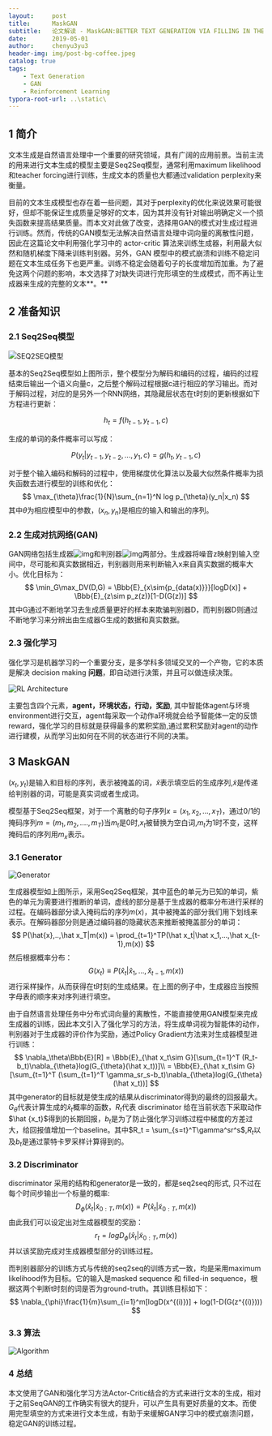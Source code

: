 ```yaml
---
layout:     post
title:      MaskGAN
subtitle:   论文解读 - MaskGAN:BETTER TEXT GENERATION VIA FILLING IN THE _____
date:       2019-05-01
author:     chenyu3yu3
header-img: img/post-bg-coffee.jpeg
catalog: true
tags:
    - Text Generation
    - GAN
    - Reinforcement Learning
typora-root-url: ..\static\
---
```

## 1 简介

文本生成是自然语言处理中一个重要的研究领域，具有广阔的应用前景。当前主流的用来进行文本生成的模型主要是Seq2Seq模型，通常利用maximum likelihood和teacher forcing进行训练，生成文本的质量也大都通过validation perplexity来衡量。

目前的文本生成模型也存在着一些问题，其对于perplexity的优化来说效果可能很好，但却不能保证生成质量足够好的文本，因为其并没有针对输出明确定义一个损失函数来提高结果质量。而本文对此做了改变，选择用GAN的模式对生成过程进行训练。然而，传统的GAN模型无法解决自然语言处理中词向量的离散性问题，因此在这篇论文中利用强化学习中的 actor-critic 算法来训练生成器，利用最大似然和随机梯度下降来训练判别器。另外，GAN 模型中的模式崩溃和训练不稳定问题在文本生成任务下也更严重。训练不稳定会随着句子的长度增加而加重。为了避免这两个问题的影响，本文选择了对缺失词进行完形填空的生成模式，而不再让生成器来生成的完整的文本**。**

## 2 准备知识

### 2.1 Seq2Seq模型

![SEQ2SEQ模型](maskgan/SEQ2SEQ_model.png)

基本的Seq2Seq模型如上图所示，整个模型分为解码和编码的过程，编码的过程结束后输出一个语义向量c，之后整个解码过程根据c进行相应的学习输出。而对于解码过程，对应的是另外一个RNN网络，其隐藏层状态在t时刻的更新根据如下方程进行更新：


$$
h_t = f(h_{t-1},y_{t-1},c)
$$


生成的单词的条件概率可以写成：


$$
P(y_t|y_{t-1},y_{t-2},...,y_1,c) = g(h_t,y_{t-1},c)
$$


对于整个输入编码和解码的过程中，使用梯度优化算法以及最大似然条件概率为损失函数去进行模型的训练和优化：
$$
\max_{\theta}\frac{1}{N}\sum_{n=1}^N log p_{\theta}(y_n|x_n)
$$
其中$\theta$为相应模型中的参数，$(x_n,y_n)$是相应的输入和输出的序列。

### 2.2 **生成对抗网络(GAN)**

GAN网络包括生成器![img](file:///C:/Users/yu3yu/AppData/Local/Temp/msohtmlclip1/01/clip_image014.png)和判别器![img](file:///C:/Users/yu3yu/AppData/Local/Temp/msohtmlclip1/01/clip_image016.png)两部分。生成器将噪音z映射到输入空间中，尽可能和真实数据相近，判别器则用来判断输入x来自真实数据的概率大小。优化目标为：
$$
\min_G\max_DV(D,G) = \Bbb{E}_{x\sim{p_{data(x)}}}[logD(x)] + \Bbb{E}_{z\sim p_z(z)}[1-D(G(z))]
$$
其中G通过不断地学习去生成质量更好的样本来欺骗判别器D，而判别器D则通过不断地学习来分辨出由生成器G生成的数据和真实数据。

### 2.3 **强化学习**

强化学习是机器学习的一个重要分支，是多学科多领域交叉的一个产物，它的本质是解决 decision making **问题**，即自动进行决策，并且可以做连续决策。

![RL Architecture](maskgan/RL_arch.png)

主要包含四个元素，**agent，环境状态，行动，奖励**, 其中智能体agent与环境environment进行交互，agent每采取一个动作a环境就会给予智能体一定的反馈reward，强化学习的目标就是获得最多的累积奖励,通过累积奖励对agent的动作进行建模，从而学习出如何在不同的状态进行不同的决策。

## 3  **MaskGAN**

$(x_t,y_t)$是输入和目标的序列，<m>表示被掩盖的词，$\hat x$表示填空后的生成序列,$\widetilde x$是传递给判别器的词，可能是真实词或者生成词。

模型基于Seq2Seq框架，对于一个离散的句子序列$x = (x_1,x_2,...,x_T)$，通过0/1的掩码序列$m = (m_1,m_2,....,m_T)$当$m_t$是0时,$x_t$被替换为空白词<m>,$m_t$为1时不变，这样掩码后的序列用$m_x$表示。

### 3.1 **Generator**

![Generator](maskgan/Generator.png)

生成器模型如上图所示，采用Seq2Seq框架，其中蓝色的单元为已知的单词，紫色的单元为需要进行推断的单词，虚线的部分是基于生成器的概率分布进行采样的过程。在编码器部分读入掩码后的序列$m(x)$，其中被掩盖的部分我们用下划线来表示。在解码器部分则是通过编码器的隐藏状态来推断被掩盖部分的单词：
$$
P(\hat{x},..,\hat x_T|m(x)) = \prod_{t=1}^TP(\hat x_t|\hat x_1,...,\hat x_{t-1},m(x))
$$
然后根据概率分布：
$$
G(x_t) \equiv P(\hat x_t|\hat x_1,...,\hat x_{t-1},m(x))
$$
进行采样操作，从而获得在t时刻的生成结果。在上图的例子中，生成器应当按照字母表的顺序来对序列进行填空。

由于自然语言处理任务中分布式词向量的离散性，不能直接使用GAN模型来完成生成器的训练，因此本文引入了强化学习的方法，将生成单词视为智能体的动作，判别器对于生成器的评价作为奖励，通过Policy Gradient方法来对生成器模型进行训练：
$$
\nabla_\theta\Bbb{E}[R] = \Bbb{E}_{\hat x_t\sim G}[\sum_{t=1}^T (R_t-b_t)\nabla_{\theta}log(G_{\theta}(\hat x_t))]\\
 = \Bbb{E}_{\hat x_t\sim G}[\sum_{t=1}^T (\sum_{t=1}^T \gamma_sr_s-b_t)\nabla_{\theta}log(G_{\theta}(\hat x_t))]
$$
其中generator的目标就是使生成的结果从discriminator得到的最终的回报最大。$G_\theta$代表计算生成的$\hat x_t$概率的函数，$R_t$代表 discriminator 给在当前状态下采取动作$\hat {x_t}$得到的长期回报，$b_t$是为了防止强化学习训练过程中梯度的方差过大，给回报值增加一个baseline。其中$R_t = \sum_{s=t}^T\gamma^sr^s$,$R_t$以及$b_t$是通过蒙特卡罗采样计算得到的。

### 3.2 **Discriminator**

discriminator 采用的结构和generator是一致的，都是seq2seq的形式, 只不过在每个时间步输出一个标量的概率:
$$
D_\phi(\hat x_t|\widetilde x_{0:T},m(x)) = P(\hat x_t|\widetilde x_{0:T},m(x))
$$
由此我们可以设定出对生成器模型的奖励：
$$
r_t = logD_\phi(\hat x_t|\widetilde x_{0:T},m(x))
$$
并以该奖励完成对生成器模型部分的训练过程。

而判别器部分的训练方式与传统的seq2seq的训练方式一致，均是采用maximum likelihood作为目标。它的输入是masked sequence 和 filled-in sequence，根据这两个判断t时刻的词是否为ground-truth。其训练目标如下：
$$
\nabla_{\phi}\frac{1}{m}\sum_{i=1}^m[logD(x^{(i)})] + log(1-D(G(z^{(i)})))
$$

### 3.3 **算法**

![Algorithm](maskgan/algorithm.png)

### 4   **总结**

本文使用了GAN和强化学习方法Actor-Critic结合的方式来进行文本的生成，相对于之前SeqGAN的工作确实有很大的提升，可以产生具有更好质量的文本。而使用完型填空的方式来进行文本生成，有助于来缓解GAN学习中的模式崩溃问题，稳定GAN的训练过程。